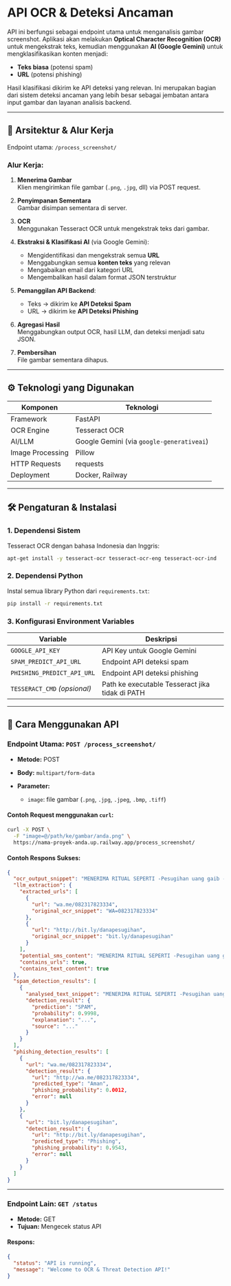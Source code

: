 # API OCR & Deteksi Ancaman

API ini berfungsi sebagai endpoint utama untuk menganalisis gambar screenshot. Aplikasi akan melakukan **Optical Character Recognition (OCR)** untuk mengekstrak teks, kemudian menggunakan **AI (Google Gemini)** untuk mengklasifikasikan konten menjadi:

- **Teks biasa** (potensi spam)
- **URL** (potensi phishing)

Hasil klasifikasi dikirim ke API deteksi yang relevan. Ini merupakan bagian dari sistem deteksi ancaman yang lebih besar sebagai jembatan antara input gambar dan layanan analisis backend.

---

## 🧩 Arsitektur & Alur Kerja

Endpoint utama: `/process_screenshot/`

### Alur Kerja:

1. **Menerima Gambar**  
   Klien mengirimkan file gambar (`.png`, `.jpg`, dll) via POST request.

2. **Penyimpanan Sementara**  
   Gambar disimpan sementara di server.

3. **OCR**  
   Menggunakan Tesseract OCR untuk mengekstrak teks dari gambar.

4. **Ekstraksi & Klasifikasi AI** (via Google Gemini):
   - Mengidentifikasi dan mengekstrak semua **URL**
   - Menggabungkan semua **konten teks** yang relevan
   - Mengabaikan email dari kategori URL
   - Mengembalikan hasil dalam format JSON terstruktur

5. **Pemanggilan API Backend**:
   - Teks → dikirim ke **API Deteksi Spam**
   - URL → dikirim ke **API Deteksi Phishing**

6. **Agregasi Hasil**  
   Menggabungkan output OCR, hasil LLM, dan deteksi menjadi satu JSON.

7. **Pembersihan**  
   File gambar sementara dihapus.

---

## ⚙️ Teknologi yang Digunakan

| Komponen | Teknologi |
|---------|-----------|
| Framework | FastAPI |
| OCR Engine | Tesseract OCR |
| AI/LLM | Google Gemini (via `google-generativeai`) |
| Image Processing | Pillow |
| HTTP Requests | requests |
| Deployment | Docker, Railway |

---

## 🛠️ Pengaturan & Instalasi

### 1. Dependensi Sistem
Tesseract OCR dengan bahasa Indonesia dan Inggris:
```bash
apt-get install -y tesseract-ocr tesseract-ocr-eng tesseract-ocr-ind
```

### 2. Dependensi Python

Instal semua library Python dari `requirements.txt`:

```bash
pip install -r requirements.txt
```

### 3. Konfigurasi Environment Variables

| Variable                     | Deskripsi                                       |
| ---------------------------- | ----------------------------------------------- |
| `GOOGLE_API_KEY`             | API Key untuk Google Gemini                     |
| `SPAM_PREDICT_API_URL`       | Endpoint API deteksi spam                       |
| `PHISHING_PREDICT_API_URL`   | Endpoint API deteksi phishing                   |
| `TESSERACT_CMD` *(opsional)* | Path ke executable Tesseract jika tidak di PATH |

---

## 📡 Cara Menggunakan API

### Endpoint Utama: `POST /process_screenshot/`

* **Metode:** POST
* **Body:** `multipart/form-data`
* **Parameter:**

  * `image`: file gambar (`.png`, `.jpg`, `.jpeg`, `.bmp`, `.tiff`)

#### Contoh Request menggunakan `curl`:

```bash
curl -X POST \
  -F "image=@/path/ke/gambar/anda.png" \
  https://nama-proyek-anda.up.railway.app/process_screenshot/
```

#### Contoh Respons Sukses:

```json
{
  "ocr_output_snippet": "MENERIMA RITUAL SEPERTI -Pesugihan uang gaib -Pelet asmra...",
  "llm_extraction": {
    "extracted_urls": [
      {
        "url": "wa.me/082317823334",
        "original_ocr_snippet": "WA=082317823334"
      },
      {
        "url": "http://bit.ly/danapesugihan",
        "original_ocr_snippet": "bit.ly/danapesugihan"
      }
    ],
    "potential_sms_content": "MENERIMA RITUAL SEPERTI -Pesugihan uang gaib -Pelet asmra -Santet Jark jauh,dll di jamin Berhsil WA=082317823334 A/Klik Di",
    "contains_urls": true,
    "contains_text_content": true
  },
  "spam_detection_results": [
    {
      "analysed_text_snippet": "MENERIMA RITUAL SEPERTI -Pesugihan uang gaib -Pelet asmra -Santet Jark jauh,dll di jamin Berhsil WA=082317823334 A/Klik Di",
      "detection_result": {
        "prediction": "SPAM",
        "probability": 0.9998,
        "explanation": "...",
        "source": "..."
      }
    }
  ],
  "phishing_detection_results": [
    {
      "url": "wa.me/082317823334",
      "detection_result": {
        "url": "http://wa.me/082317823334",
        "predicted_type": "Aman",
        "phishing_probability": 0.0012,
        "error": null
      }
    },
    {
      "url": "bit.ly/danapesugihan",
      "detection_result": {
        "url": "http://bit.ly/danapesugihan",
        "predicted_type": "Phishing",
        "phishing_probability": 0.9543,
        "error": null
      }
    }
  ]
}
```

---

### Endpoint Lain: `GET /status`

* **Metode:** GET
* **Tujuan:** Mengecek status API

#### Respons:

```json
{
  "status": "API is running",
  "message": "Welcome to OCR & Threat Detection API!"
}
```
